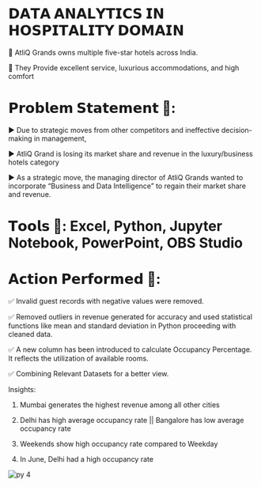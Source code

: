 # 𝗗𝗔𝗧𝗔 𝗔𝗡𝗔𝗟𝗬𝗧𝗜𝗖𝗦 𝗜𝗡 𝗛𝗢𝗦𝗣𝗜𝗧𝗔𝗟𝗜𝗧𝗬 𝗗𝗢𝗠𝗔𝗜𝗡

📢 AtliQ Grands owns multiple five-star hotels across India.

📢 They Provide excellent service, luxurious accommodations, and high comfort


# 𝗣𝗿𝗼𝗯𝗹𝗲𝗺 𝗦𝘁𝗮𝘁𝗲𝗺𝗲𝗻𝘁 📑: 

▶ Due to strategic moves from other competitors and ineffective decision-making in management,

▶ AtliQ Grand is losing its market share and revenue in the luxury/business hotels category

▶ As a strategic move, the managing director of AtliQ Grands wanted to incorporate “Business and Data Intelligence” to regain their market share and revenue.

# 𝗧𝗼𝗼𝗹𝘀 🧰: Excel, Python, Jupyter Notebook, PowerPoint, OBS Studio

# 𝗔𝗰𝘁𝗶𝗼𝗻 𝗣𝗲𝗿𝗳𝗼𝗿𝗺𝗲𝗱 📢:

✅ Invalid guest records with negative values were removed.

✅ Removed outliers in revenue generated for accuracy and used statistical functions like mean and standard deviation in Python proceeding with cleaned data.

✅ A new column has been introduced to calculate Occupancy Percentage. It reflects the utilization of available rooms.

✅ Combining Relevant Datasets for a better view.

Insights:

1. Mumbai generates the highest revenue among all other cities

2. Delhi has high average occupancy rate || Bangalore has low average occupancy rate

3. Weekends show high occupancy rate compared to Weekday

4. In June, Delhi had a high occupancy rate

![py 4](https://github.com/RamachandranDA/PYTHON-PANDAS-/assets/140075853/386afea4-85d8-423d-9b7f-88218ff7d138)


